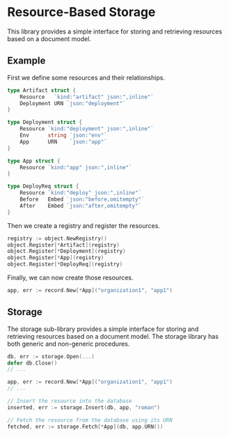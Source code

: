 # Resource-Based Storage

This library provides a simple interface for storing and retrieving resources based on a document model.

## Example

First we define some resources and their relationships.

```go
type Artifact struct {
	Resource   `kind:"artifact" json:",inline"`
	Deployment URN `json:"deployment"`
}

type Deployment struct {
	Resource `kind:"deployment" json:",inline"`
	Env      string `json:"env"`
	App      URN    `json:"app"`
}

type App struct {
	Resource `kind:"app" json:",inline"`
}

type DeployReq struct {
	Resource `kind:"deploy" json:",inline"`
	Before   Embed `json:"before,omitempty"`
	After    Embed `json:"after,omitempty"`
}
```

Then we create a registry and register the resources.

```go
registry := object.NewRegistry()
object.Register[*Artifact](registry)
object.Register[*Deployment](registry)
object.Register[*App](registry)
object.Register[*DeployReq](registry)
```

Finally, we can now create those resources.

```go
app, err := record.New[*App]("organization1", "app1")
```

## Storage

The storage sub-library provides a simple interface for storing and retrieving resources based on a document model. The storage library has both generic and non-generic procedures.

```go
db, err := storage.Open(...)
defer db.Close()
// ...

app, err := record.New[*App]("organization1", "app1")
// ...

// Insert the resource into the database
inserted, err := storage.Insert(db, app, "roman")

// Fetch the resource from the database using its URN
fetched, err := storage.Fetch[*App](db, app.URN())
```
